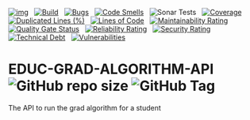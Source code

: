 [![img](https://img.shields.io/badge/Lifecycle-Experimental-339999)](https://github.com/bcgov/repomountie/blob/master/doc/lifecycle-badges.md) &nbsp;
[![Build](https://github.com/bcgov/EDUC-GRAD-ALGORITHM-API/actions/workflows/on.pr.yml/badge.svg)](https://github.com/bcgov/EDUC-GRAD-ALGORITHM-API/actions/workflows/on.pr.yml) &nbsp;
[![Bugs](https://sonarcloud.io/api/project_badges/measure?project=bcgov_EDUC-GRAD-ALGORITHM-API&metric=bugs)](https://sonarcloud.io/summary/new_code?id=bcgov_EDUC-GRAD-ALGORITHM-API) &nbsp;
[![Code Smells](https://sonarcloud.io/api/project_badges/measure?project=bcgov_EDUC-GRAD-ALGORITHM-API&metric=code_smells)](https://sonarcloud.io/summary/new_code?id=bcgov_EDUC-GRAD-ALGORITHM-API) &nbsp;
![Sonar Tests](https://img.shields.io/sonar/tests/bcgov_EDUC-GRAD-ALGORITHM-API?compact_message&server=https%3A%2F%2Fsonarcloud.io) &nbsp;
[![Coverage](https://sonarcloud.io/api/project_badges/measure?project=bcgov_EDUC-GRAD-ALGORITHM-API&metric=coverage)](https://sonarcloud.io/summary/new_code?id=bcgov_EDUC-GRAD-ALGORITHM-API) &nbsp;
[![Duplicated Lines (%)](https://sonarcloud.io/api/project_badges/measure?project=bcgov_EDUC-GRAD-ALGORITHM-API&metric=duplicated_lines_density)](https://sonarcloud.io/summary/new_code?id=bcgov_EDUC-GRAD-ALGORITHM-API) &nbsp;
[![Lines of Code](https://sonarcloud.io/api/project_badges/measure?project=bcgov_EDUC-GRAD-ALGORITHM-API&metric=ncloc)](https://sonarcloud.io/summary/new_code?id=bcgov_EDUC-GRAD-ALGORITHM-API) &nbsp;
[![Maintainability Rating](https://sonarcloud.io/api/project_badges/measure?project=bcgov_EDUC-GRAD-ALGORITHM-API&metric=sqale_rating)](https://sonarcloud.io/summary/new_code?id=bcgov_EDUC-GRAD-ALGORITHM-API) &nbsp;
[![Quality Gate Status](https://sonarcloud.io/api/project_badges/measure?project=bcgov_EDUC-GRAD-ALGORITHM-API&metric=alert_status)](https://sonarcloud.io/summary/new_code?id=bcgov_EDUC-GRAD-ALGORITHM-API) &nbsp;
[![Reliability Rating](https://sonarcloud.io/api/project_badges/measure?project=bcgov_EDUC-GRAD-ALGORITHM-API&metric=reliability_rating)](https://sonarcloud.io/summary/new_code?id=bcgov_EDUC-GRAD-ALGORITHM-API) &nbsp;
[![Security Rating](https://sonarcloud.io/api/project_badges/measure?project=bcgov_EDUC-GRAD-ALGORITHM-API&metric=security_rating)](https://sonarcloud.io/summary/new_code?id=bcgov_EDUC-GRAD-ALGORITHM-API) &nbsp;
[![Technical Debt](https://sonarcloud.io/api/project_badges/measure?project=bcgov_EDUC-GRAD-ALGORITHM-API&metric=sqale_index)](https://sonarcloud.io/summary/new_code?id=bcgov_EDUC-GRAD-ALGORITHM-API) &nbsp;
[![Vulnerabilities](https://sonarcloud.io/api/project_badges/measure?project=bcgov_EDUC-GRAD-ALGORITHM-API&metric=vulnerabilities)](https://sonarcloud.io/summary/new_code?id=bcgov_EDUC-GRAD-ALGORITHM-API) &nbsp;

# EDUC-GRAD-ALGORITHM-API &nbsp; ![GitHub repo size](https://img.shields.io/github/repo-size/bcgov/EDUC-GRAD-ALGORITHM-API) ![GitHub Tag](https://img.shields.io/github/v/tag/bcgov/EDUC-GRAD-ALGORITHM-API)
The API to run the grad algorithm for a student
